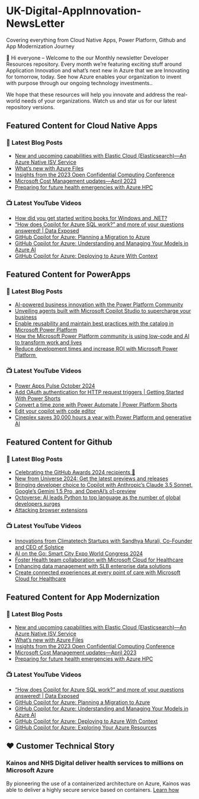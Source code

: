 # UK-Digital-AppInnovation-NewsLetter

Covering everything from Cloud Native Apps, Power Platform, Github and App Modernization Journey

👋 Hi everyone – Welcome to the our Monthly newsletter Developer Resources repository. Every month we’re featuring exciting stuff around Application Innovation and what’s next new in Azure that we are Innovating for tomorrow, today. See how Azure enables your organization to invent with purpose through our ongoing technology investments..


We hope that these resources will help you innovate and address the real-world needs of your organizations. Watch us and star us for our latest repository versions.

## Featured Content for Cloud Native Apps


### 📝 Latest Blog Posts

    
<!-- BLOGCNA:START -->
- [New and upcoming capabilities with Elastic Cloud (Elasticsearch)—An Azure Native ISV Service](https://azure.microsoft.com/blog/new-and-upcoming-capabilities-with-elastic-cloud-elasticsearch-an-azure-native-isv-service/)
- [What’s new with Azure Files](https://azure.microsoft.com/blog/what-s-new-with-azure-files/)
- [Insights from the 2023 Open Confidential Computing Conference](https://azure.microsoft.com/blog/insights-from-the-2023-open-confidential-computing-conference/)
- [Microsoft Cost Management updates—April 2023](https://azure.microsoft.com/blog/microsoft-cost-management-updates-april-2023/)
- [Preparing for future health emergencies with Azure HPC ](https://azure.microsoft.com/blog/preparing-for-future-health-emergencies-with-azure-hpc/)
<!-- BLOGCNA:END -->

### 📺 Latest YouTube Videos

 
<!-- YOUTUBECNA:START -->
- [How did you get started writing books for Windows and .NET?](https://www.youtube.com/watch?v=MnICLnmQ0uo)
- [“How does Copilot for Azure SQL work?” and more of your questions answered! | Data Exposed](https://www.youtube.com/watch?v=3RqhefWEbgo)
- [GitHub Copilot for Azure: Planning a Migration to Azure](https://www.youtube.com/watch?v=oMuBtlU5BcA)
- [GitHub Copilot for Azure: Understanding and Managing Your Models in Azure AI](https://www.youtube.com/watch?v=j-yhG0y9ei4)
- [GitHub Copilot for Azure: Deploying to Azure With Context](https://www.youtube.com/watch?v=Wp336cdzE4Y)
<!-- YOUTUBECNA:END -->

##  Featured Content for PowerApps
### 📝 Latest Blog Posts
<!-- BLOGPOWER:START -->
- [AI-powered business innovation with the Power Platform Community](https://www.microsoft.com/en-us/power-platform/blog/2024/09/18/ai-powered-business-innovation-with-the-power-platform-community/)
- [Unveiling agents built with Microsoft Copilot Studio to supercharge your business](https://www.microsoft.com/en-us/microsoft-copilot/blog/copilot-studio/unveiling-copilot-agents-built-with-microsoft-copilot-studio-to-supercharge-your-business/)
- [Enable reusability and maintain best practices with the catalog in Microsoft Power Platform](https://www.microsoft.com/en-us/power-platform/blog/2024/09/11/enable-reusability-and-maintain-best-practices-with-the-catalog-in-microsoft-power-platform/)
- [How the Microsoft Power Platform community is using low-code and AI to transform work and lives](https://www.microsoft.com/en-us/power-platform/blog/2024/09/10/how-the-microsoft-power-platform-community-is-using-low-code-and-ai-to-transform-work-and-lives/)
- [Reduce development times and increase ROI with Microsoft Power Platform ](https://www.microsoft.com/en-us/power-platform/blog/2024/09/03/reduce-development-times-and-increase-roi-with-microsoft-power-platform/)
<!-- BLOGPOWER:END -->
 ### 📺 Latest YouTube Videos
    
<!-- YOUTUBEPOWER:START -->
- [Power Apps Pulse October 2024](https://www.youtube.com/watch?v=2GpSNTD255g)
- [Add OAuth authentication for HTTP request triggers | Getting Started With Power Shorts](https://www.youtube.com/watch?v=USzJtkkHSD0)
- [Convert a time zone with Power Automate | Power Platform Shorts](https://www.youtube.com/watch?v=ssq7h8kFhJs)
- [Edit your copilot with code editor](https://www.youtube.com/watch?v=y_2L884NuQc)
- [Cineplex saves 30,000 hours a year with Power Platform and generative AI](https://www.youtube.com/watch?v=aQJ-SwBeyL8)
<!-- YOUTUBEPOWER:END -->

##  Featured Content for Github
### 📝 Latest Blog Posts
<!-- BLOGGITHUB:START -->
- [Celebrating the GitHub Awards 2024 recipients 🎉](https://github.blog/news-insights/company-news/celebrating-the-github-awards-2024-recipients/)
- [New from Universe 2024: Get the latest previews and releases](https://github.blog/news-insights/product-news/universe-2024-previews-releases/)
- [Bringing developer choice to Copilot with Anthropic’s Claude 3.5 Sonnet, Google’s Gemini 1.5 Pro, and OpenAI’s o1-preview](https://github.blog/news-insights/product-news/bringing-developer-choice-to-copilot/)
- [Octoverse: AI leads Python to top language as the number of global developers surges](https://github.blog/news-insights/octoverse/octoverse-2024/)
- [Attacking browser extensions](https://github.blog/security/vulnerability-research/attacking-browser-extensions/)
<!-- BLOGGITHUB:END -->
### 📺 Latest YouTube Videos
<!-- YOUTUBEGITHUB:START -->
- [Innovations from Climatetech Startups with Sandhya Murali, Co-Founder and CEO of Solstice](https://www.youtube.com/watch?v=_nqADWg4N8w)
- [AI on the Go: Smart City Expo World Congress 2024](https://www.youtube.com/watch?v=5X4wekVY24Y)
- [Foster Health team collaboration with Microsoft Cloud for Healthcare](https://www.youtube.com/watch?v=I3xL_A10JAI)
- [Enhancing data management with SLB enterprise data solutions](https://www.youtube.com/watch?v=Z-SF42l7y0Y)
- [Create connected experiences at every point of care with Microsoft Cloud for Healthcare](https://www.youtube.com/watch?v=3wDM4RbEMgA)
<!-- YOUTUBEGITHUB:END -->
##  Featured Content for App Modernization
### 📝 Latest Blog Posts
<!-- BLOGAPPMOD:START -->
- [New and upcoming capabilities with Elastic Cloud (Elasticsearch)—An Azure Native ISV Service](https://azure.microsoft.com/blog/new-and-upcoming-capabilities-with-elastic-cloud-elasticsearch-an-azure-native-isv-service/)
- [What’s new with Azure Files](https://azure.microsoft.com/blog/what-s-new-with-azure-files/)
- [Insights from the 2023 Open Confidential Computing Conference](https://azure.microsoft.com/blog/insights-from-the-2023-open-confidential-computing-conference/)
- [Microsoft Cost Management updates—April 2023](https://azure.microsoft.com/blog/microsoft-cost-management-updates-april-2023/)
- [Preparing for future health emergencies with Azure HPC ](https://azure.microsoft.com/blog/preparing-for-future-health-emergencies-with-azure-hpc/)
<!-- BLOGAPPMOD:END -->
### 📺 Latest YouTube Videos
<!-- YOUTUBEAPPMOD:START -->
- [“How does Copilot for Azure SQL work?” and more of your questions answered! | Data Exposed](https://www.youtube.com/watch?v=3RqhefWEbgo)
- [GitHub Copilot for Azure: Planning a Migration to Azure](https://www.youtube.com/watch?v=oMuBtlU5BcA)
- [GitHub Copilot for Azure: Understanding and Managing Your Models in Azure AI](https://www.youtube.com/watch?v=j-yhG0y9ei4)
- [GitHub Copilot for Azure: Deploying to Azure With Context](https://www.youtube.com/watch?v=Wp336cdzE4Y)
- [GitHub Copilot for Azure: Exploring Your Azure Resources](https://www.youtube.com/watch?v=tRArkUyTuHU)
<!-- YOUTUBEAPPMOD:END -->


## ♥️ Customer Technical Story 

### Kainos and NHS Digital deliver health services to millions on Microsoft Azure

By pioneering the use of a containerized architecture on Azure, Kainos was able to deliver a highly secure service based on containers. [Learn how](https://customers.microsoft.com/en-us/story/1368348549535774520-kainos-and-nhs-digital-deliver-health-services-to-millions-on-microsoft-azure)

